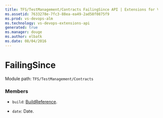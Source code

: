 ```yaml
---
title: TFS/TestManagement/Contracts FailingSince API | Extensions for Visual Studio Team Services
ms.assetid: 7633278e-7fc3-88ea-ea49-2ad58f0875f9
ms.prod: vs-devops-alm
ms.technology: vs-devops-extensions-api
generated: true
ms.manager: douge
ms.author: elbatk
ms.date: 08/04/2016
---
```


# FailingSince

Module path: `TFS/TestManagement/Contracts`


### Members

* `build`: [BuildReference](../../../TFS/TestManagement/Contracts/BuildReference.md). 

* `date`: Date. 

